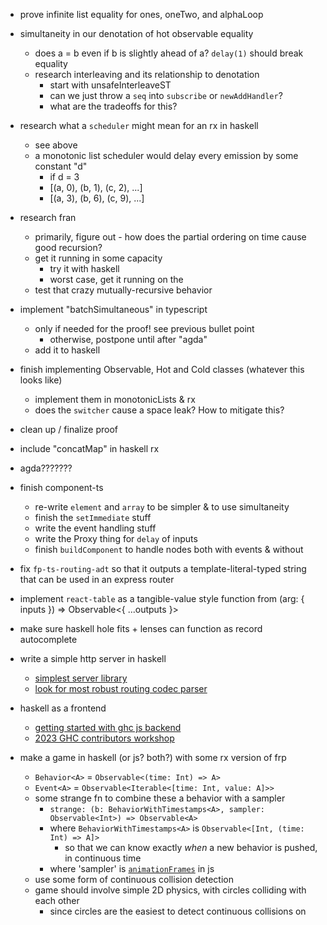 - prove infinite list equality for ones, oneTwo, and alphaLoop

- simultaneity in our denotation of hot observable equality

  - does a = b even if b is slightly ahead of a? `delay(1)` should break equality
  - research interleaving and its relationship to denotation
    - start with unsafeInterleaveST
    - can we just throw a `seq` into `subscribe` or `newAddHandler`?
    - what are the tradeoffs for this?

- research what a `scheduler` might mean for an rx in haskell

  - see above
  - a monotonic list scheduler would delay every emission by some constant "d"
    - if d = 3
    - [(a, 0), (b, 1), (c, 2), ...]
    - [(a, 3), (b, 6), (c, 9), ...]

- research fran

  - primarily, figure out - how does the partial ordering on time cause good recursion?
  - get it running in some capacity
    - try it with haskell
    - worst case, get it running on the
  - test that crazy mutually-recursive behavior

- implement "batchSimultaneous" in typescript

  - only if needed for the proof! see previous bullet point
    - otherwise, postpone until after "agda"
  - add it to haskell

- finish implementing Observable, Hot and Cold classes (whatever this looks like)

  - implement them in monotonicLists & rx
  - does the `switcher` cause a space leak? How to mitigate this?

- clean up / finalize proof

- include "concatMap" in haskell rx

- agda???????

- finish component-ts

  - re-write `element` and `array` to be simpler & to use simultaneity
  - finish the `setImmediate` stuff
  - write the event handling stuff
  - write the Proxy thing for `delay` of inputs
  - finish `buildComponent` to handle nodes both with events & without

- fix `fp-ts-routing-adt` so that it outputs a template-literal-typed string that can be used in an express router

- implement `react-table` as a tangible-value style function from (arg: { inputs }) => Observable<{ ...outputs }>

- make sure haskell hole fits + lenses can function as record autocomplete

- write a simple http server in haskell

  - [simplest server library](https://cjwebb.com/getting-started-with-haskells-warp/)
  - [look for most robust routing codec parser](https://gist.github.com/tfausak/a8d7f135bf76e64ea6f35d3be692cbeb)

- haskell as a frontend

  - [getting started with ghc js backend](https://adrianomelo.com/posts/getting-started-with-the-ghc-javascript-backend.html)
  - [2023 GHC contributors workshop](https://www.youtube.com/watch?v=LH_COanxSe0&t=5557s)

- make a game in haskell (or js? both?) with some rx version of frp
  - `Behavior<A>` = `Observable<(time: Int) => A>`
  - `Event<A>` = `Observable<Iterable<[time: Int, value: A]>>`
  - some strange fn to combine these a behavior with a sampler
    - `strange: (b: BehaviorWithTimestamps<A>, sampler: Observable<Int>) => Observable<A>`
    - where `BehaviorWithTimestamps<A>` is `Observable<[Int, (time: Int) => A]>`
      - so that we can know exactly _when_ a new behavior is pushed, in continuous time
    - where 'sampler' is [`animationFrames`](https://rxjs.dev/api/index/function/animationFrames) in js
  - use some form of continuous collision detection
  - game should involve simple 2D physics, with circles colliding with each other
    - since circles are the easiest to detect continuous collisions on
